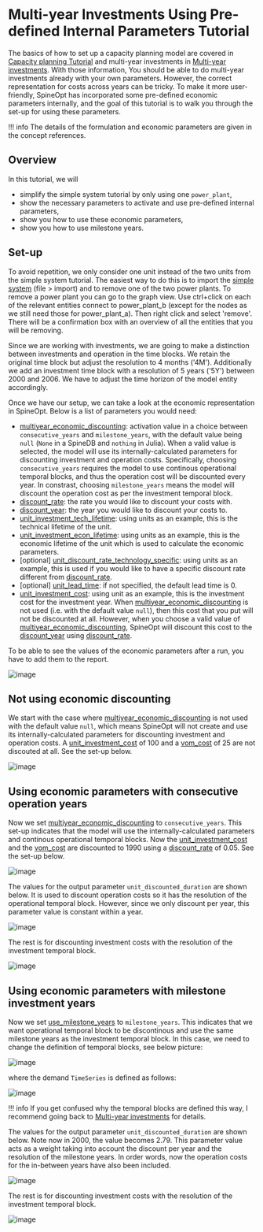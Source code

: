 # Multi-year Investments Using Pre-defined Internal Parameters Tutorial

The basics of how to set up a capacity planning model are covered in [Capacity planning Tutorial](https://spine-tools.github.io/SpineOpt.jl/latest/tutorial/capacity_planning/) and multi-year investments in [Multi-year investments](https://spine-tools.github.io/SpineOpt.jl/latest/tutorial/capacity_planning/#Multi-year-investments). With those information, You should be able to do multi-year investments already with your own parameters. However, the correct representation for costs across years can be tricky. To make it more user-friendly, SpineOpt has incorporated some pre-defined economic parameters internally, and the goal of this tutorial is to walk you through the set-up for using these parameters.

!!! info
    The details of the formulation and economic parameters are given in the concept references.

## Overview
In this tutorial, we will
- simplify the simple system tutorial by only using one `power_plant`,
- show the necessary parameters to activate and use pre-defined internal parameters,
- show you how to use these economic parameters,
- show you how to use milestone years. 

## Set-up
To avoid repetition, we only consider one unit instead of the two units from the simple system tutorial. The easiest way to do this is to import the [simple system](https://github.com/spine-tools/SpineOpt.jl/blob/master/examples/simple_system.json) (file > import) and to remove one of the two power plants. To remove a power plant you can go to the graph view. Use ctrl+click on each of the relevant entities connect to power_plant_b (except for the nodes as we still need those for power_plant_a). Then right click and select 'remove'. There will be a confirmation box with an overview of all the entities that you will be removing.

Since we are working with investments, we are going to make a distinction between investments and operation in the time blocks. We retain the original time block but adjust the resolution to 4 months ('4M'). Additionally we add an investment time block with a resolution of 5 years ('5Y') between 2000 and 2006. We have to adjust the time horizon of the model entity accordingly.

Once we have our setup, we can take a look at the economic representation in SpineOpt. Below is a list of parameters you would need:
- [multiyear\_economic\_discounting](@ref): activation value in a choice between `consecutive_years` and `milestone_years`, with the default value being `null` (`None` in a SpineDB and `nothing` in Julia). When a valid value is selected, the model will use its internally-calculated parameters for discounting investment and operation costs. Specifically, choosing `consecutive_years` requires the model to use continous operational temporal blocks, and thus the operation cost will be discounted every year. In constrast, choosing `milestone_years` means the model will discount the operation cost as per the investment temporal block.  
- [discount\_rate](@ref): the rate you would like to discount your costs with.
- [discount\_year](@ref): the year you would like to discount your costs to.
- [unit\_investment\_tech\_lifetime](@ref): using units as an example, this is the technical lifetime of the unit.
- [unit\_investment\_econ\_lifetime](@ref): using units as an example, this is the economic lifetime of the unit which is used to calculate the economic parameters.
- [optional] [unit\_discount\_rate\_technology\_specific](@ref): using units as an example, this is used if you would like to have a specific discount rate different from [discount\_rate](@ref).
- [optional] [unit\_lead\_time](@ref): if not specified, the default lead time is 0. 
- [unit\_investment\_cost](@ref): using unit as an example, this is the investment cost for the investment year. When [multiyear\_economic\_discounting](@ref) is not used (i.e. with the default value `null`), then this cost that you put will not be discounted at all. However, when you choose a valid value of [multiyear\_economic\_discounting](@ref), SpineOpt will discount this cost to the [discount\_year](@ref) using [discount\_rate](@ref).

To be able to see the values of the economic parameters after a run, you have to add them to the report. 

![image](figs_multi-year/report.png)

## Not using economic discounting
We start with the case where [multiyear\_economic\_discounting](@ref) is not used with the default value `null`, which means SpineOpt will not create and use its internally-calculated parameters for discounting investment and operation costs. A [unit\_investment\_cost](@ref) of 100 and a [vom\_cost](@ref) of 25 are not discouted at all. See the set-up below.

![image](figs_multi-year/economic_disounting_no_use.png)

## Using economic parameters with consecutive operation years
Now we set [multiyear\_economic\_discounting](@ref) to `consecutive_years`. This set-up indicates that the model will use the internally-calculated parameters and continous operational temporal blocks. Now the [unit\_investment\_cost](@ref) and the [vom\_cost](@ref) are discounted to 1990 using a [discount\_rate](@ref) of 0.05. See the set-up below.

![image](figs_multi-year/economic_discounting_consecutive.png)

The values for the output parameter `unit_discounted_duration` are shown below. It is used to discount operation costs so it has the resolution of the operational temporal block. However, since we only discount per year, this parameter value is constant within a year.

![image](figs_multi-year/unit_discounted_duration.png)

The rest is for discounting investment costs with the resolution of the investment temporal block.

![image](figs_multi-year/unit_conversion_to_discounted_annuities.png)

## Using economic parameters with milestone investment years
Now we set [use\_milestone\_years](@ref) to `milestone_years`. This indicates that we want operational temporal block to be discontinous and use the same milestone years as the investment temporal block. In this case, we need to change the definition of temporal blocks, see below picture:

![image](figs_multi-year/economic_discounting_milestone.png)

where the demand `TimeSeries` is defined as follows:

![image](figs_multi-year/demand_ts_milestone.png)

!!! info
    If you get confused why the temporal blocks are defined this way, I recommend going back to [Multi-year investments](https://spine-tools.github.io/SpineOpt.jl/latest/tutorial/capacity_planning/#Multi-year-investments) for details.

The values for the output parameter `unit_discounted_duration` are shown below. Note now in 2000, the value becomes 2.79. This parameter value acts as a weight taking into account the discount per year and the resolution of the milestone years. In order words, now the operation costs for the in-between years have also been included.

![image](figs_multi-year/unit_discounted_duration_milestone.png)

The rest is for discounting investment costs with the resolution of the investment temporal block.

![image](figs_multi-year/unit_conversion_to_discounted_annuities_milestone.png)